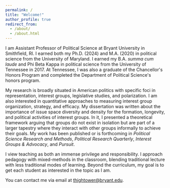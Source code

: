 ```yaml
---
permalink: /
title: "Welcome!"
author_profile: true
redirect_from: 
  - /about/
  - /about.html
---
```


I am Assistant Professor of Political Science at Bryant University in Smithfield, RI. I earned both my Ph.D. (2024) and M.A. (2020) in political science from the University of Maryland. I earned my B.A. <i> summa cum laude </i> and Phi Beta Kappa in political science from the University of Tennessee in 2017. At Tennessee, I was also a graduate of the Chancellor's Honors Program and completed the Department of Political Science's honors program.

My research is broadly situated in American politics with specific foci in representation, interest groups, legislative studies, and polarization. I am also interested in quantitative approaches to measuring interest group organization, strategy, and efficacy. My dissertation was written about the importance of issue space diversity and density for the formation, longevity, and political activities of interest groups. In it, I presented a theoretical framework arguing that groups do not exist in isolation but are part of a larger tapestry where they interact with other groups informally to achieve their goals. My work has been published or is forthcoming in <i>Political Science Research and Methods</i>, <i>Political Research Quarterly</i>, <i>Interest Groups & Advocacy</i>, and <i>Pursuit</i>. 

I view teaching as both an immense privilege and responsibility. I approach pedagogy with mixed-methods in the classroom, blending traditional lecture with less traditional modes of learning. Beyond the curriculum, my goal is to get each student as interested in the topic as I am.  

You can contact me via email at <a href="mailto:thightower@bryant.edu">thightower@bryant.edu</a>.

